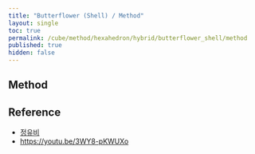 ```yaml
---
title: "Butterflower (Shell) / Method"
layout: single
toc: true
permalink: /cube/method/hexahedron/hybrid/butterflower_shell/method
published: true
hidden: false
---
```


<head>
  <base target="_blank">
</head>



## Method



## Reference

- [정유비](https://youtu.be/7bhymHBeXSA)
- <https://youtu.be/3WY8-pKWUXo>

